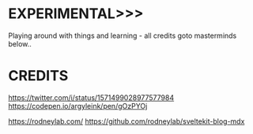# EXPERIMENTAL>>>
Playing around with things and learning - all credits goto masterminds below.. 

# CREDITS
https://twitter.com/i/status/1571499028977577984
https://codepen.io/argyleink/pen/gOzPYOj

https://rodneylab.com/
https://github.com/rodneylab/sveltekit-blog-mdx
